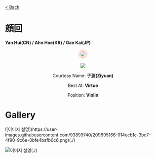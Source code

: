 [< Back](./?page=artist)

# 顔回

**Yan Hui(CN) / Ahn Hoe(KR) / Gan Kai(JP)**

<p style="text-align:center;"><img src="https://gwansangg.am/hgjs/files/yanhui.png" style="max-width: 200px; border-radius: 50%; border: 7px solid #FEDDD6;"></p>
<p style="text-align:center;"><img src="https://gwansangg.am/hgjs/files/yanhui_full.png"></p>

<p style="text-align: center;">Courtesy Name: <b>子淵(Ziyuan)</b></p>
<p style="text-align: center;">Best At: <b>Virtue</b></p>
<p style="text-align: center;">Position: <b>Violin</b></p>

# Gallery

<div class="gallery-container">
  ![이미지 설명](https://user-images.githubusercontent.com/93899740/209605166-014ecb1c-3bc7-4f90-9c6e-0bfe4bafb6c6.png)(./)
  
  ![이미지 설명](https://gwansangg.am/hgjs/files/yanhui_full.png)(./)
  
</div>
